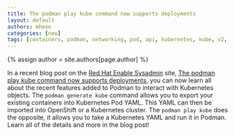 ```yaml
---
title: The podman play kube command now supports deployments 
layout: default
authors: mheon
categories: [new]
tags: [containers, podman, networking, pod, api, kubernetes, kube, v2, hpc]
---
```

{% assign author = site.authors[page.author] %}

In a recent blog post on the [Red Hat Enable Sysadmin](https://www.redhat.com/sysadmin/) site, [The podman play kube command now supports deployments](https://www.redhat.com/sysadmin/podman-play-kube), you can now learn all about the recent features added to Podman to interact with Kubernetes objects.  The `podman generate kube` command allows you to export your existing containers into Kubernetes Pod YAML.  This YAML can then be imported into OpenShift or a Kubernetes cluster.  The `podman play kube` does the opposite, it allows you to take a Kubernetes YAML and run it in Podman.  Learn all of the details and more in the blog post!
